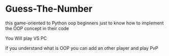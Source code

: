 # Guess-The-Number

this game-oriented to Python oop beginners just to know how to implement the OOP concept in their code

You Will play VS PC

If you understand what is OOP you can add an other player and play PvP
